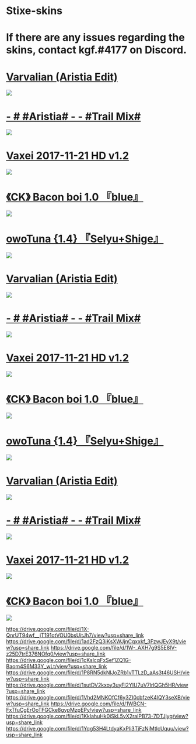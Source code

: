 # Stixe-skins

# If there are any issues regarding the skins, contact kgf.#4177 on Discord.

# [ Varvalian (Aristia Edit) ](https://drive.google.com/file/d/1U4IiWsoysivSffZTPqY9OEjoDC2vOikr/view?usp=share_link)
![](https://osu.ppy.sh/ss/17599721/4526)

# [- # #Aristia# - - #Trail Mix#](https://drive.google.com/file/d/17p95Jmi9FsmRv-dgkZvbFgaOsVVdBq4o/view?usp=share_link)
![](https://osu.ppy.sh/ss/17737798/2226)

# [ Vaxei 2017-11-21 HD v1.2 ](https://drive.google.com/file/d/1ad0QIaj04InOxD3Q84I48ZLAoy-YFUTF/view?usp=share_link)
![](https://i.imgur.com/3YTE0s4.png)

# [《CK》 Bacon boi 1.0 『blue』](https://drive.google.com/file/d/1BaiE7m3dLXKzRkyHkbx3pUR6ptbvOdZN/view?usp=share_link)
![](https://i.imgur.com/8OdVMSD.png)

# [ owoTuna {1.4} 『Selyu+Shige』 ](https://mega.nz/file/bLwGTS4D#XsWcFcXwTi4OxVl5fnCATa6qzSopfeI66Mr2GUZ0K0c)
![](https://i.imgur.com/9On2CDR.png)

# [ Varvalian (Aristia Edit) ](https://www.dropbox.com/s/48dcytp0ed32tyu/Varv.osk?dl=0)
![](https://osu.ppy.sh/ss/17599721/4526)

# [- # #Aristia# - - #Trail Mix#](https://mega.nz/file/SeZA2SqS#ttnDGGKK5q-gIDFKfY5NOnS94yMC5Wdx24WWReD9Kl0)
![](https://osu.ppy.sh/ss/17737798/2226)

# [ Vaxei 2017-11-21 HD v1.2 ](https://mega.nz/file/QvAjRYJQ#Q7o4YAqE7zVhFLXazNEP73pUiC-M30GTria73HggaqU)
![](https://i.imgur.com/3YTE0s4.png)

# [《CK》 Bacon boi 1.0 『blue』](https://mega.nz/file/jXpniCZD#mv6NjV1NT-VZvF84efqRgjDs_hRrQYUA-IG-2PpdG20)
![](https://i.imgur.com/8OdVMSD.png)

# [ owoTuna {1.4} 『Selyu+Shige』 ](https://mega.nz/file/bLwGTS4D#XsWcFcXwTi4OxVl5fnCATa6qzSopfeI66Mr2GUZ0K0c)
![](https://i.imgur.com/9On2CDR.png)

# [ Varvalian (Aristia Edit) ](https://www.dropbox.com/s/48dcytp0ed32tyu/Varv.osk?dl=0)
![](https://osu.ppy.sh/ss/17599721/4526)

# [- # #Aristia# - - #Trail Mix#](https://mega.nz/file/SeZA2SqS#ttnDGGKK5q-gIDFKfY5NOnS94yMC5Wdx24WWReD9Kl0)
![](https://osu.ppy.sh/ss/17737798/2226)

# [ Vaxei 2017-11-21 HD v1.2 ](https://mega.nz/file/QvAjRYJQ#Q7o4YAqE7zVhFLXazNEP73pUiC-M30GTria73HggaqU)
![](https://i.imgur.com/3YTE0s4.png)

# [《CK》 Bacon boi 1.0 『blue』](https://mega.nz/file/jXpniCZD#mv6NjV1NT-VZvF84efqRgjDs_hRrQYUA-IG-2PpdG20)
![](https://i.imgur.com/8OdVMSD.png)


https://drive.google.com/file/d/1X-QnrUT94wf__jT191otVOU0bsUitJh7/view?usp=share_link
https://drive.google.com/file/d/1ad2FzQ3iKsXWJjnCqxxkf_3FzwJEyX9t/view?usp=share_link
https://drive.google.com/file/d/1W-_AXH7g9S5E8lV-z25D7trE376NOfq0/view?usp=share_link
https://drive.google.com/file/d/1cKslcqFxSef1ZQ1G-Baom4S6M33Y_wLt/view?usp=share_link
https://drive.google.com/file/d/1P8RN5dkNlJoZRb1vTTLzD_aAs3t46USH/view?usp=share_link
https://drive.google.com/file/d/1sutDV2kxoy3uyFl2YIU7uV7lrlQGh5HR/view?usp=share_link
https://drive.google.com/file/d/1Vhd2MNKOfCf6y3ZI0cbfzeK4lQY3seXB/view?usp=share_link
https://drive.google.com/file/d/1WBCN-FxTfuCgErOoTFGCke8gypMzpEPy/view?usp=share_link
https://drive.google.com/file/d/1KklahuHk0jSkL5yX2ralPB73-7DTJjyg/view?usp=share_link
https://drive.google.com/file/d/1Yqg53H4LtdyaKxPli3TjFzNjMtlcUquu/view?usp=share_link
